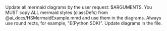 Update all mermaid diagrams by the user request: $ARGUMENTS.
You MUST copy ALL mermaid styles (classDefs) from @ai_docs/HSMermaidExample.mmd and use them in the diagrams.
Always use round rects, for example, "E(Python SDK)".
Update diagrams in the file.

